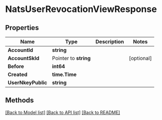 # NatsUserRevocationViewResponse

## Properties

Name | Type | Description | Notes
------------ | ------------- | ------------- | -------------
**AccountId** | **string** |  | 
**AccountSkId** | Pointer to **string** |  | [optional] 
**Before** | **int64** |  | 
**Created** | **time.Time** |  | 
**UserNkeyPublic** | **string** |  | 

## Methods


[[Back to Model list]](../README.md#documentation-for-models) [[Back to API list]](../README.md#documentation-for-api-endpoints) [[Back to README]](../README.md)


